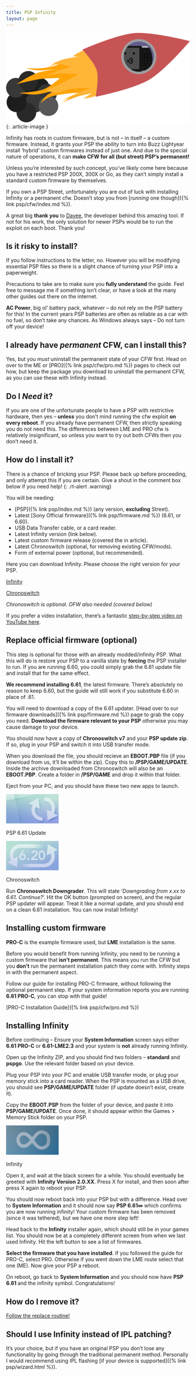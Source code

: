 ```yaml
---
title: PSP Infinity
layout: page
---
```


![](/assets/img/rocket-psp.png)
{: .article-image }

Infinity has roots in custom firmware, but is not – in itself – a custom firmware. Instead, it grants your PSP the ability to turn into Buzz Lightyear install ‘hybrid’ custom firmwares instead of just one. And due to the special nature of operations, it can **make CFW for all (but street) PSP’s permanent!**

Unless you’re interested by such concept, you’ve likely come here because you have a restricted PSP 200X, 300X or Go, as they can’t simply install a standard custom firmware by themselves.

If you own a PSP Street, unfortunately you are out of luck with installing Infinity or a permanent cfw. Doesn’t stop you from [_running_ one though]({% link psp/cfw/index.md %}).

A great big **thank you** to [Davee](https://lolhax.org/), the developer behind this amazing tool. If not for his work, the only solution for newer PSPs would be to run the exploit on each boot. Thank you!

## Is it risky to install?

If you follow instructions to the letter, no. However you will be modifying essential PSP files so there is a slight chance of turning your PSP into a paperweight.

Precautions to take are to make sure you **fully understand** the guide. Feel free to message me if something isn’t clear, or have a look at the many other guides out there on the internet.

**AC Power**, big ol’ battery pack, whatever – do not rely on the PSP battery for this! In the current years PSP batteries are often as reliable as a car with no fuel, so don’t take any chances. As Windows always says – Do not turn off your device!

## I already have _permanent_ CFW, can I install this?

Yes, but you _must_ uninstall the permanent state of your CFW first. Head on over to the ME or [PRO]({% link psp/cfw/pro.md %}) pages to check out how, but keep the package you download to uninstall the permanent CFW, as you can use these with Infinity instead.

## Do I _Need_ it?

If you are one of the unfortunate people to have a PSP with restrictive hardware, then yes – **unless** you don’t mind running the cfw exploit **on every reboot**. If you already have permanent CFW, then strictly speaking you do not need this. The differences between LME and PRO cfw is relatively insignificant, so unless you want to try out both CFWs then you don’t need it.

## How do I install it?

There is a chance of bricking your PSP. Please back up before proceeding, and only attempt this if you are certain. Give a shout in the comment box below if you need help!
{: .rt-alert .warning}

You will be needing:

*   [PSP]({% link psp/index.md %}) (any version, **excluding** Street).
*   Latest [Sony Official firmware]({% link psp/firmware.md %}) (6.61, or 6.60).
*   USB Data Transfer cable, or a card reader.
*   Latest Infinity version (link below).
*   Latest custom firmware release (covered the in article).
*   Latest Chronoswitch (optional, for removing existing CFW/mods).
*   Form of external power (optional, but recommended).

Here you can download Infinity. Please choose the right version for your PSP.

<div class="text-center">
	<p class="rt-button"><a href="https://infinity.lolhax.org/">Infinity</a></p>
	<p class="rt-button"><a href="https://github.com/DaveeFTW/Chronoswitch/releases">Chronoswitch</a></p>
</div>

_Chronoswitch is optional. OFW also needed (covered below)_

If you prefer a video installation, there’s a fantastic [step-by-step video on YouTube here](https://youtu.be/HsfSaDsswUo).

## Replace official firmware (optional)

This step is optional for those with an already modded/infinity PSP. What this will do is restore your PSP to a vanilla state by **forcing** the PSP installer to run. If you are running 6.60, you could simply grab the 6.61 update file and install that for the same effect.

**We recommend installing 6.61**, the latest firmware. There’s absolutely no reason to keep 6.60, but the guide will still work if you substitute 6.60 in place of .61.

You will need to download a copy of the 6.61 updater. [Head over to our firmware downloads]({% link psp/firmware.md %}) page to grab the copy you need. **Download the firmware relevant to your PSP** otherwise you may cause damage to your device.

You should now have a copy of **Chronoswitch v7** and your **PSP update zip**. If so, plug in your PSP and switch it into USB transfer mode.

When you download the file, you should recieve an **EBOOT.PBP** file (if you download from us, it’ll be within the zip). Copy this to **/PSP/GAME/UPDATE**. Inside the archive downloaded from Chronoswitch will also be an **EBOOT.PBP**. Create a folder in **/PSP/GAME** and drop it within that folder.

Eject from your PC, and you should have these two new apps to launch.

![](/assets/img/ICON0.png)

PSP 6.61 Update

![](/assets/img/ICON1.png)

Chronoswitch

Run **Chronoswitch Downgrader**. This will state _‘Downgrading from x.xx to 6.61. Continue?_‘. Hit the OK button (prompted on screen), and the regular PSP updater will appear. Treat it like a normal update, and you should end on a clean 6.61 installation. You can now install Infinity!

## Installing custom firmware

**PRO-C** is the example firmware used, but **LME** installation is the same.

Before you would benefit from running Infinity, you need to be running a custom firmware that **isn’t permanent**. This means you run the CFW but you **don’t** run the permanent installation patch they come with. Infinity steps in with the permanent aspect.

Follow our guide for installing PRO-C firmware, without following the optional permanent step. If your system information reports you are running **6.61 PRO-C**, you can stop with that guide!

[PRO-C Installation Guide]({% link psp/cfw/pro.md %})

## Installing Infinity

Before continuing – Ensure your **System Information** screen says either **6.61 PRO-C** or **6.61-LME2.3** and your system is **not** already running Infinity.

Open up the Infinity ZIP, and you should find two folders – **standard** and **pspgo**. Use the relevant folder based on your device.

Plug your PSP into your PC and enable USB transfer mode, or plug your memory stick into a card reader. When the PSP is mounted as a USB drive, you should see **PSP/GAME/UPDATE** folder (if update doesn’t exist, create it).

Copy the **EBOOT.PSP** from the folder of your device, and paste it into **PSP/GAME/UPDATE**. Once done, it should appear within the Games > Memory Stick folder on your PSP.

![](/assets/img/ICON0-1.png)

Infinity

Open it, and wait at the black screen for a while. You should eventually be greeted with **Infinity Version 2.0.XX**. Press X for install, and then soon after press X again to reboot your PSP.

You should now reboot back into your PSP but with a difference. Head over to **System Information** and it should now say **PSP 6.61∞** which confirms you are now running infinity! Your custom firmware has been removed (since it was tethered), but we have one more step left!

Head back to the **Infinity** installer again, which should still be in your games list. You should now be at a completely different screen from when we last used Infinity. Hit the left button to see a list of firmwares.

**Select the firmware that you have installed**. If you followed the guide for PRO-C, select PRO. Otherwise if you went down the LME route select that one (ME). Now give your PSP a reboot.

On reboot, go back to **System Information** and you should now have **PSP 6.61 <hack>** and the infinity symbol. Congratulations!

## How do I remove it?

[Follow the replace routine!](#chronoswitch)

## Should I use Infinity instead of IPL patching?

It’s your choice, but if you have an original PSP you don’t lose any functionality by going through the traditional permanent method. Personally I would recommend using IPL flashing [if your device is supported]({% link psp/wizard.html %}).
